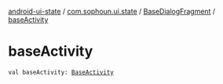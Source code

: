 [android-ui-state](../../index.md) / [com.sophoun.ui.state](../index.md) / [BaseDialogFragment](index.md) / [baseActivity](./base-activity.md)

# baseActivity

`val baseActivity: `[`BaseActivity`](../-base-activity/index.md)